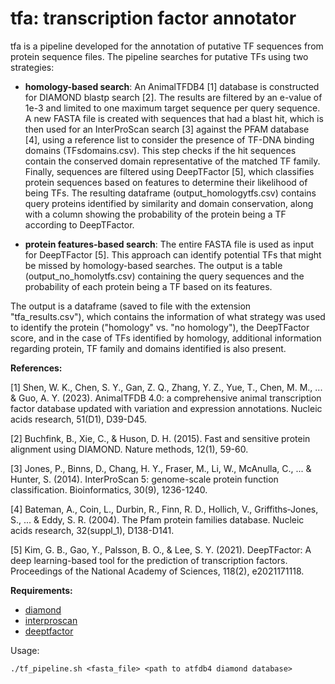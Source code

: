 # tfa: transcription factor annotator #

tfa is  a pipeline developed for the annotation of putative TF sequences from protein sequence files. The pipeline searches for putative TFs using two strategies:

+ **homology-based search**: An AnimalTFDB4 [1] database is constructed for DIAMOND blastp search [2]. The results are filtered by an e-value of 1e-3 and limited to one maximum target sequence per query sequence. A new FASTA file is created with sequences that had a blast hit, which is then used for an InterProScan search [3] against the PFAM database [4], using a reference list to consider the presence of TF-DNA binding domains (TFsdomains.csv). This step checks if the hit sequences contain the conserved domain representative of the matched TF family. Finally, sequences are filtered using DeepTFactor [5], which classifies protein sequences based on features to determine their likelihood of being TFs. The resulting dataframe (output_homologytfs.csv) contains query proteins identified by similarity and domain conservation, along with a column showing the probability of the protein being a TF according to DeepTFactor.

+ **protein features-based search**: The entire FASTA file is used as input for DeepTFactor [5]. This approach can identify potential TFs that might be missed by homology-based searches. The output is a table (output_no_homolytfs.csv) containing the query sequences and the probability of each protein being a TF based on its features.

The output is a dataframe (saved to file with the extension "tfa_results.csv"), which contains the information of what strategy was used to identify the protein ("homology" vs. "no homology"), the DeepTFactor score, and in the case of TFs identified by homology, additional information regarding protein, TF family and domains identified is also present.

**References:**

[1] Shen, W. K., Chen, S. Y., Gan, Z. Q., Zhang, Y. Z., Yue, T., Chen, M. M., ... & Guo, A. Y. (2023). AnimalTFDB 4.0: a comprehensive animal transcription factor database updated with variation and expression annotations. Nucleic acids research, 51(D1), D39-D45.

[2] Buchfink, B., Xie, C., & Huson, D. H. (2015). Fast and sensitive protein alignment using DIAMOND. Nature methods, 12(1), 59-60.

[3] Jones, P., Binns, D., Chang, H. Y., Fraser, M., Li, W., McAnulla, C., ... & Hunter, S. (2014). InterProScan 5: genome-scale protein function classification. Bioinformatics, 30(9), 1236-1240.

[4] Bateman, A., Coin, L., Durbin, R., Finn, R. D., Hollich, V., Griffiths‐Jones, S., ... & Eddy, S. R. (2004). The Pfam protein families database. Nucleic acids research, 32(suppl_1), D138-D141.

[5] Kim, G. B., Gao, Y., Palsson, B. O., & Lee, S. Y. (2021). DeepTFactor: A deep learning-based tool for the prediction of transcription factors. Proceedings of the National Academy of Sciences, 118(2), e2021171118.
  
**Requirements:**
+ [diamond](https://github.com/bbuchfink/diamond)  
+ [interproscan](https://interproscan-docs.readthedocs.io/en/latest/HowToDownload.html)
+ [deeptfactor](https://bitbucket.org/kaistsystemsbiology/deeptfactor/src/master/)

Usage:
```
./tf_pipeline.sh <fasta_file> <path to atfdb4 diamond database>
```
